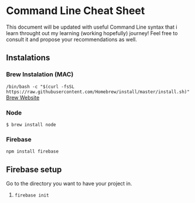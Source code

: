 # Command Line Cheat Sheet

This document will be updated with useful Command Line syntax that i learn throught out my learning (working hopefully) journey!
Feel free to consult it and propose your recommendations as well.

## Instalations

### Brew Instalation (MAC)

```/bin/bash -c "$(curl -fsSL https://raw.githubusercontent.com/Homebrew/install/master/install.sh)"```
[Brew Website](https://brew.sh/)

### Node

```$ brew install node```

### Firebase

```npm install firebase```





## Firebase setup ##

Go to the directory you want to have your project in.

1. ```firebase init```




